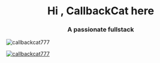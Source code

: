 <h1 align="center">Hi , CallbackCat here</h1>
<h3 align="center">A passionate fullstack</h3>

<p align="left"> <img src="https://komarev.com/ghpvc/?username=callbackcat777&label=Profile%20views&color=0e75b6&style=flat" alt="callbackcat777" /> </p>

<p align="left"> <a href="https://github.com/ryo-ma/github-profile-trophy"><img src="https://github-profile-trophy.vercel.app/?username=callbackcat777" alt="callbackcat777" /></a> </p>
